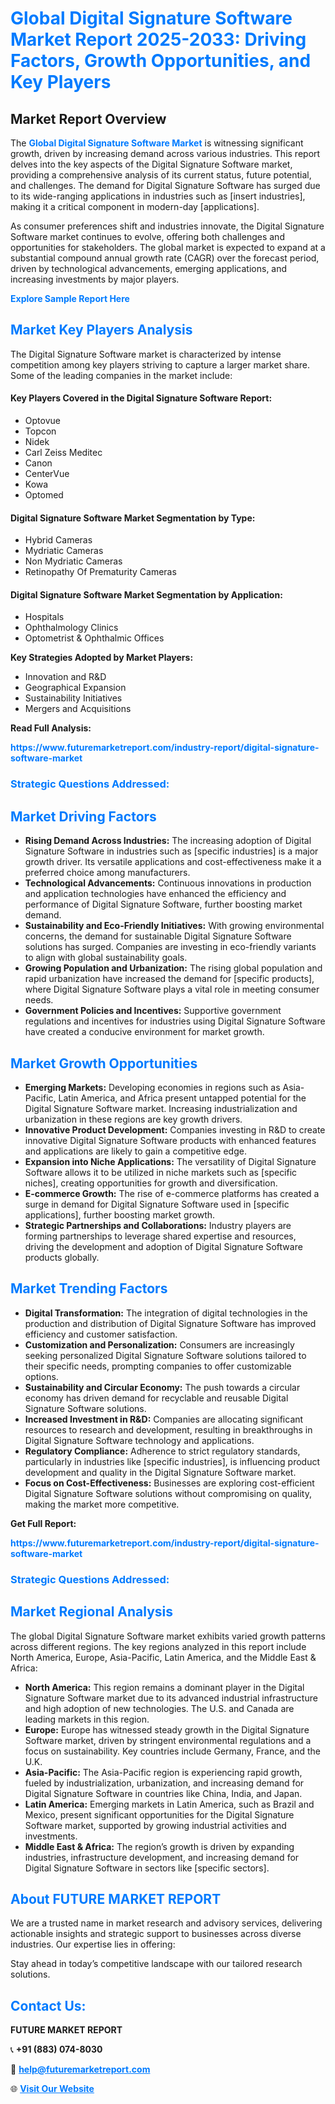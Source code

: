 <h1 style="color: #007BFF;">Global Digital Signature Software Market Report 2025-2033: Driving Factors, Growth Opportunities, and Key Players</h1>

<section id="overview">
<h2>Market Report Overview</h2>
<p>The <a href="https://www.futuremarketreport.com/industry-report/digital-signature-software-market" style="color: #007BFF; text-decoration: none;"><strong>Global Digital Signature Software Market</strong></a> is witnessing significant growth, driven by increasing demand across various industries. This report delves into the key aspects of the Digital Signature Software market, providing a comprehensive analysis of its current status, future potential, and challenges. The demand for Digital Signature Software has surged due to its wide-ranging applications in industries such as [insert industries], making it a critical component in modern-day [applications].</p>
<p>As consumer preferences shift and industries innovate, the Digital Signature Software market continues to evolve, offering both challenges and opportunities for stakeholders. The global market is expected to expand at a substantial compound annual growth rate (CAGR) over the forecast period, driven by technological advancements, emerging applications, and increasing investments by major players.</p>
</section>

<section id="overview">
<p><a href="https://www.futuremarketreport.com/request-sample/reportId=34433" style="color: #007BFF; text-decoration: none;"><strong>Explore Sample Report Here</strong></a></p>
</section>

<section id="key-players">
<h2 style="color: #007BFF;">Market Key Players Analysis</h2>
<p>The Digital Signature Software market is characterized by intense competition among key players striving to capture a larger market share. Some of the leading companies in the market include:</p>
<h4>Key Players Covered in the Digital Signature Software Report:</h4>
<ul><li>Optovue</li><li>Topcon</li><li>Nidek</li><li>Carl Zeiss Meditec</li><li>Canon</li><li>CenterVue</li><li>Kowa</li><li>Optomed</li></ul>
<h4>Digital Signature Software Market Segmentation by Type:</h4>
<ul><li>Hybrid Cameras</li><li>Mydriatic Cameras</li><li>Non Mydriatic Cameras</li><li>Retinopathy Of Prematurity Cameras</li></ul>

<h4>Digital Signature Software Market Segmentation by Application:</h4>
<ul><li>Hospitals</li><li>Ophthalmology Clinics</li><li>Optometrist &amp; Ophthalmic Offices</li></ul>
<p><strong>Key Strategies Adopted by Market Players:</strong></p>
<ul>
<li>Innovation and R&D</li>
<li>Geographical Expansion</li>
<li>Sustainability Initiatives</li>
<li>Mergers and Acquisitions</li>
</ul>
</section>

<section>
<p><strong>Read Full Analysis: </strong></p><a href="https://www.futuremarketreport.com/industry-report/digital-signature-software-market" style="color: #007BFF; text-decoration: none;"><strong>https://www.futuremarketreport.com/industry-report/digital-signature-software-market</strong></a>
<h3 style="color: #007BFF;">Strategic Questions Addressed:</h3>
</section>

<section id="driving-factors">
<h2 style="color: #007BFF;">Market Driving Factors</h2>
<ul>
<li><strong>Rising Demand Across Industries:</strong> The increasing adoption of Digital Signature Software in industries such as [specific industries] is a major growth driver. Its versatile applications and cost-effectiveness make it a preferred choice among manufacturers.</li>
<li><strong>Technological Advancements:</strong> Continuous innovations in production and application technologies have enhanced the efficiency and performance of Digital Signature Software, further boosting market demand.</li>
<li><strong>Sustainability and Eco-Friendly Initiatives:</strong> With growing environmental concerns, the demand for sustainable Digital Signature Software solutions has surged. Companies are investing in eco-friendly variants to align with global sustainability goals.</li>
<li><strong>Growing Population and Urbanization:</strong> The rising global population and rapid urbanization have increased the demand for [specific products], where Digital Signature Software plays a vital role in meeting consumer needs.</li>
<li><strong>Government Policies and Incentives:</strong> Supportive government regulations and incentives for industries using Digital Signature Software have created a conducive environment for market growth.</li>
</ul>
</section>

<section id="growth-opportunities">
<h2 style="color: #007BFF;">Market Growth Opportunities</h2>
<ul>
<li><strong>Emerging Markets:</strong> Developing economies in regions such as Asia-Pacific, Latin America, and Africa present untapped potential for the Digital Signature Software market. Increasing industrialization and urbanization in these regions are key growth drivers.</li>
<li><strong>Innovative Product Development:</strong> Companies investing in R&D to create innovative Digital Signature Software products with enhanced features and applications are likely to gain a competitive edge.</li>
<li><strong>Expansion into Niche Applications:</strong> The versatility of Digital Signature Software allows it to be utilized in niche markets such as [specific niches], creating opportunities for growth and diversification.</li>
<li><strong>E-commerce Growth:</strong> The rise of e-commerce platforms has created a surge in demand for Digital Signature Software used in [specific applications], further boosting market growth.</li>
<li><strong>Strategic Partnerships and Collaborations:</strong> Industry players are forming partnerships to leverage shared expertise and resources, driving the development and adoption of Digital Signature Software products globally.</li>
</ul>
</section>

<section id="trending-factors">
<h2 style="color: #007BFF;">Market Trending Factors</h2>
<ul>
<li><strong>Digital Transformation:</strong> The integration of digital technologies in the production and distribution of Digital Signature Software has improved efficiency and customer satisfaction.</li>
<li><strong>Customization and Personalization:</strong> Consumers are increasingly seeking personalized Digital Signature Software solutions tailored to their specific needs, prompting companies to offer customizable options.</li>
<li><strong>Sustainability and Circular Economy:</strong> The push towards a circular economy has driven demand for recyclable and reusable Digital Signature Software solutions.</li>
<li><strong>Increased Investment in R&D:</strong> Companies are allocating significant resources to research and development, resulting in breakthroughs in Digital Signature Software technology and applications.</li>
<li><strong>Regulatory Compliance:</strong> Adherence to strict regulatory standards, particularly in industries like [specific industries], is influencing product development and quality in the Digital Signature Software market.</li>
<li><strong>Focus on Cost-Effectiveness:</strong> Businesses are exploring cost-efficient Digital Signature Software solutions without compromising on quality, making the market more competitive.</li>
</ul>
</section>

<section>
<p><strong>Get Full Report: </strong></p><a href="https://www.futuremarketreport.com/industry-report/digital-signature-software-market" style="color: #007BFF; text-decoration: none;"><strong>https://www.futuremarketreport.com/industry-report/digital-signature-software-market</strong></a>
<h3 style="color: #007BFF;">Strategic Questions Addressed:</h3>
</section>


<section id="regional-analysis">
<h2 style="color: #007BFF;">Market Regional Analysis</h2>
<p>The global Digital Signature Software market exhibits varied growth patterns across different regions. The key regions analyzed in this report include North America, Europe, Asia-Pacific, Latin America, and the Middle East & Africa:</p>
<ul>
<li><strong>North America:</strong> This region remains a dominant player in the Digital Signature Software market due to its advanced industrial infrastructure and high adoption of new technologies. The U.S. and Canada are leading markets in this region.</li>
<li><strong>Europe:</strong> Europe has witnessed steady growth in the Digital Signature Software market, driven by stringent environmental regulations and a focus on sustainability. Key countries include Germany, France, and the U.K.</li>
<li><strong>Asia-Pacific:</strong> The Asia-Pacific region is experiencing rapid growth, fueled by industrialization, urbanization, and increasing demand for Digital Signature Software in countries like China, India, and Japan.</li>
<li><strong>Latin America:</strong> Emerging markets in Latin America, such as Brazil and Mexico, present significant opportunities for the Digital Signature Software market, supported by growing industrial activities and investments.</li>
<li><strong>Middle East & Africa:</strong> The region’s growth is driven by expanding industries, infrastructure development, and increasing demand for Digital Signature Software in sectors like [specific sectors].</li>
</ul>
</section>

<footer>
<h2 style="color: #007BFF;">About FUTURE MARKET REPORT</h2>
<p>We are a trusted name in market research and advisory services, delivering actionable insights and strategic support to businesses across diverse industries. Our expertise lies in offering:</p>

<p>Stay ahead in today’s competitive landscape with our tailored research solutions.</p>

<h2 style="color: #007BFF;">Contact Us:</h2>
<p><strong>FUTURE MARKET REPORT</strong></p>
<p>📞 <strong>+91 (883) 074-8030</strong></p>
<p>📧 <strong><a href="mailto:help@futuremarketreport.com" style="color: #007BFF;">help@futuremarketreport.com</a></strong></p>
<p>🌐 <strong><a href="https://www.futuremarketreport.com/" style="color: #007BFF;">Visit Our Website</a></strong></p>
</footer>